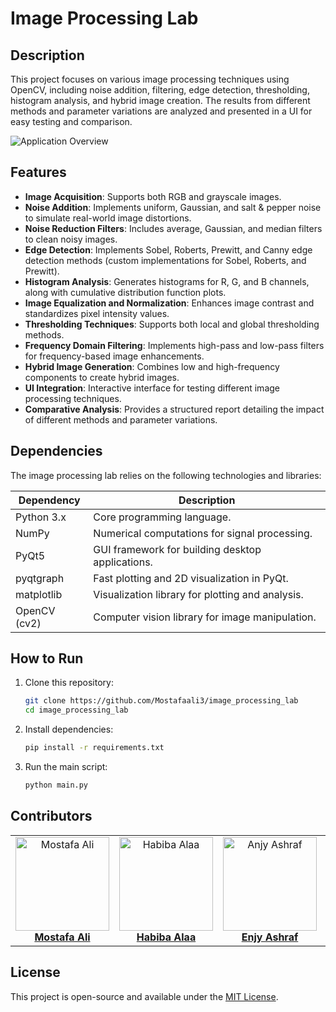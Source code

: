 # Image Processing Lab

## Description
This project focuses on various image processing techniques using OpenCV, including noise addition, filtering, edge detection, thresholding, histogram analysis, and hybrid image creation. The results from different methods and parameter variations are analyzed and presented in a UI for easy testing and comparison.

![Application Overview](assets/Group%2016.png "Overview of the Fourier Transform Mixer")

## Features
- **Image Acquisition**: Supports both RGB and grayscale images.
- **Noise Addition**: Implements uniform, Gaussian, and salt & pepper noise to simulate real-world image distortions.
- **Noise Reduction Filters**: Includes average, Gaussian, and median filters to clean noisy images.
- **Edge Detection**: Implements Sobel, Roberts, Prewitt, and Canny edge detection methods (custom implementations for Sobel, Roberts, and Prewitt).
- **Histogram Analysis**: Generates histograms for R, G, and B channels, along with cumulative distribution function plots.
- **Image Equalization and Normalization**: Enhances image contrast and standardizes pixel intensity values.
- **Thresholding Techniques**: Supports both local and global thresholding methods.
- **Frequency Domain Filtering**: Implements high-pass and low-pass filters for frequency-based image enhancements.
- **Hybrid Image Generation**: Combines low and high-frequency components to create hybrid images.
- **UI Integration**: Interactive interface for testing different image processing techniques.
- **Comparative Analysis**: Provides a structured report detailing the impact of different methods and parameter variations.

## Dependencies

The image processing lab relies on the following technologies and libraries:

| **Dependency**       | **Description**                                       |
|-----------------------|-------------------------------------------------------|
| Python 3.x           | Core programming language.                            |
| NumPy                | Numerical computations for signal processing.         |
| PyQt5                | GUI framework for building desktop applications.      |
| pyqtgraph            | Fast plotting and 2D visualization in PyQt.           |
| matplotlib           | Visualization library for plotting and analysis.      |
| OpenCV (cv2)         | Computer vision library for image manipulation.       |        |


## How to Run
1. Clone this repository:
   ```bash
   git clone https://github.com/Mostafaali3/image_processing_lab
   cd image_processing_lab
   ```
2. Install dependencies:
   ```bash
   pip install -r requirements.txt
   ```
3. Run the main script:
   ```bash
   python main.py
   ```

## Contributors
<div align="center">
  <table style="border-collapse: collapse; border: none;">
    <tr>
      <td align="center" style="border: none;">
        <img src="https://avatars.githubusercontent.com/Mostafaali3" alt="Mostafa Ali" width="150" height="150"><br>
        <a href="https://github.com/Mostafaali3"><b>Mostafa Ali</b></a>
      </td>
      <td align="center" style="border: none;">
        <img src="https://avatars.githubusercontent.com/habibaalaa123" alt="Habiba Alaa" width="150" height="150"><br>
        <a href="https://github.com/habibaalaa123"><b>Habiba Alaa</b></a>
      </td>
      <td align="center" style="border: none;">
        <img src="https://avatars.githubusercontent.com/enjyashraf18" alt="Anjy Ashraf" width="150" height="150"><br>
        <a href="https://github.com/enjyashraf18"><b>Enjy Ashraf</b></a>
      </td>
      </td>
      <td align="center" style="border: none;">
        <img src="https://avatars.githubusercontent.com/Shahd-A-Mahmoud" alt="Shahd Ahmed" width="150" height="150"><br>
        <a href="https://github.com/Shahd-A-Mahmoud"><b>Shahd Ahmed</b></a>
      </td>
  </table>
</div>

## License
This project is open-source and available under the [MIT License](LICENSE).


